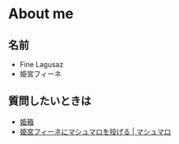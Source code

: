 # About me

## 名前

- Fine Lagusaz
- 姫宮フィーネ

## 質問したいときは

- [姫箱](https://odaibako.net/u/sesuna)
- [姫宮フィーネにマシュマロを投げる \| マシュマロ](https://marshmallow-qa.com/sesuna)
